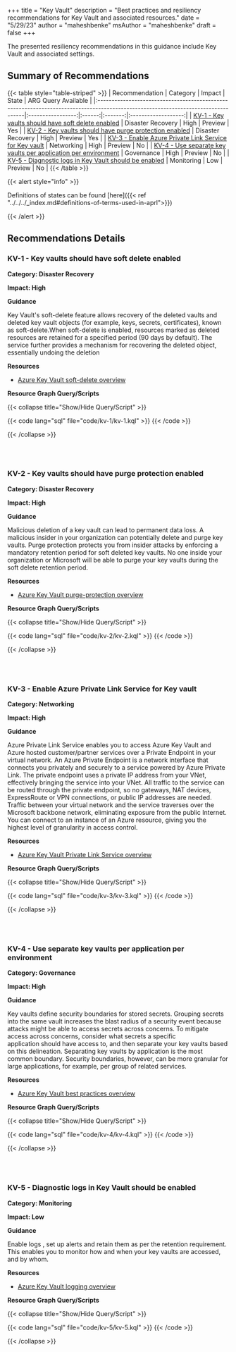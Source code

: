 +++
title = "Key Vault"
description = "Best practices and resiliency recommendations for Key Vault and associated resources."
date = "5/29/23"
author = "maheshbenke"
msAuthor = "maheshbenke"
draft = false
+++

The presented resiliency recommendations in this guidance include Key Vault and associated settings.

## Summary of Recommendations

{{< table style="table-striped" >}}
| Recommendation                                                                                                                    |     Category      | Impact |  State  | ARG Query Available |
|:----------------------------------------------------------------------------------------------------------------------------------|:-----------------:|:------:|:-------:|:-------------------:|
| [KV-1 - Key vaults should have soft delete enabled](#kv-1---key-vaults-should-have-soft-delete-enabled)                           | Disaster Recovery |  High  | Preview |         Yes         |
| [KV-2 - Key vaults should have purge protection enabled](#kv-2---key-vaults-should-have-purge-protection-enabled)                 | Disaster Recovery |  High  | Preview |         Yes         |
| [KV-3 - Enable Azure Private Link Service for Key vault](#kv-3---enable-azure-private-link-service-for-key-vault)                 |    Networking     |  High  | Preview |         No          |
| [KV-4 - Use separate key vaults per application per environment](#kv-4---use-separate-key-vaults-per-application-per-environment) |    Governance     |  High  | Preview |         No          |
| [KV-5 - Diagnostic logs in Key Vault should be enabled](#kv-5---diagnostic-logs-in-key-vault-should-be-enabled)                   |    Monitoring     |  Low   | Preview |         No          |
{{< /table >}}

{{< alert style="info" >}}

Definitions of states can be found [here]({{< ref "../../../_index.md#definitions-of-terms-used-in-aprl">}})

{{< /alert >}}

## Recommendations Details

### KV-1 - Key vaults should have soft delete enabled

**Category: Disaster Recovery**

**Impact: High**

**Guidance**

Key Vault's soft-delete feature allows recovery of the deleted vaults and deleted key vault objects (for example, keys, secrets, certificates), known as soft-delete.When soft-delete is enabled, resources marked as deleted resources are retained for a specified period (90 days by default). The service further provides a mechanism for recovering the deleted object, essentially undoing the deletion

**Resources**

- [Azure Key Vault soft-delete overview](https://learn.microsoft.com/azure/key-vault/general/soft-delete-overview)

**Resource Graph Query/Scripts**

{{< collapse title="Show/Hide Query/Script" >}}

{{< code lang="sql" file="code/kv-1/kv-1.kql" >}} {{< /code >}}

{{< /collapse >}}

<br><br>

### KV-2 - Key vaults should have purge protection enabled

**Category: Disaster Recovery**

**Impact: High**

**Guidance**

Malicious deletion of a key vault can lead to permanent data loss. A malicious insider in your organization can potentially delete and purge key vaults. Purge protection protects you from insider attacks by enforcing a mandatory retention period for soft deleted key vaults. No one inside your organization or Microsoft will be able to purge your key vaults during the soft delete retention period.

**Resources**

- [Azure Key Vault purge-protection overview](https://learn.microsoft.com/azure/key-vault/general/soft-delete-overview#purge-protection)

**Resource Graph Query/Scripts**

{{< collapse title="Show/Hide Query/Script" >}}

{{< code lang="sql" file="code/kv-2/kv-2.kql" >}} {{< /code >}}

{{< /collapse >}}

<br><br>

### KV-3 - Enable Azure Private Link Service for Key vault

**Category: Networking**

**Impact: High**

**Guidance**

Azure Private Link Service enables you to access Azure Key Vault and Azure hosted customer/partner services over a Private Endpoint in your virtual network. An Azure Private Endpoint is a network interface that connects you privately and securely to a service powered by Azure Private Link. The private endpoint uses a private IP address from your VNet, effectively bringing the service into your VNet. All traffic to the service can be routed through the private endpoint, so no gateways, NAT devices, ExpressRoute or VPN connections, or public IP addresses are needed. Traffic between your virtual network and the service traverses over the Microsoft backbone network, eliminating exposure from the public Internet. You can connect to an instance of an Azure resource, giving you the highest level of granularity in access control.

**Resources**

- [Azure Key Vault Private Link Service overview](https://learn.microsoft.com/azure/key-vault/general/security-features#network-security)

**Resource Graph Query/Scripts**

{{< collapse title="Show/Hide Query/Script" >}}

{{< code lang="sql" file="code/kv-3/kv-3.kql" >}} {{< /code >}}

{{< /collapse >}}

<br><br>

### KV-4 - Use separate key vaults per application per environment

**Category: Governance**

**Impact: High**

**Guidance**

Key vaults define security boundaries for stored secrets. Grouping secrets into the same vault increases the blast radius of a security event because attacks might be able to access secrets across concerns. To mitigate access across concerns, consider what secrets a specific application should have access to, and then separate your key vaults based on this delineation. Separating key vaults by application is the most common boundary. Security boundaries, however, can be more granular for large applications, for example, per group of related services.

**Resources**

- [Azure Key Vault best practices overview](https://learn.microsoft.com/azure/key-vault/general/best-practices#why-we-recommend-separate-key-vaults)

**Resource Graph Query/Scripts**

{{< collapse title="Show/Hide Query/Script" >}}

{{< code lang="sql" file="code/kv-4/kv-4.kql" >}} {{< /code >}}

{{< /collapse >}}

<br><br>

### KV-5 - Diagnostic logs in Key Vault should be enabled

**Category: Monitoring**

**Impact: Low**

**Guidance**

Enable logs , set up alerts and retain them as per the retention requirement. This enables you to monitor how and when your key vaults are accessed, and by whom.

**Resources**

- [Azure Key Vault logging overview](https://learn.microsoft.com/azure/key-vault/general/logging?tabs=Vault)

**Resource Graph Query/Scripts**

{{< collapse title="Show/Hide Query/Script" >}}

{{< code lang="sql" file="code/kv-5/kv-5.kql" >}} {{< /code >}}

{{< /collapse >}}

<br><br>
